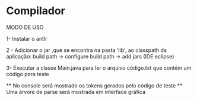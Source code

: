 # Compilador 

MODO DE USO

1- Instalar o antlr

2 - Adicionar o jar ,que se encontra na pasta 'lib', ao classpath da aplicação: build path -> configure build path -> add jars (IDE eclipse)

3- Executar a classe Main.java para ler o arquivo código.txt que contém um código para teste


** No console será mostrado os tokens gerados pelo código de teste
** Uma árvore de parse será mostrada em interface gráfica
